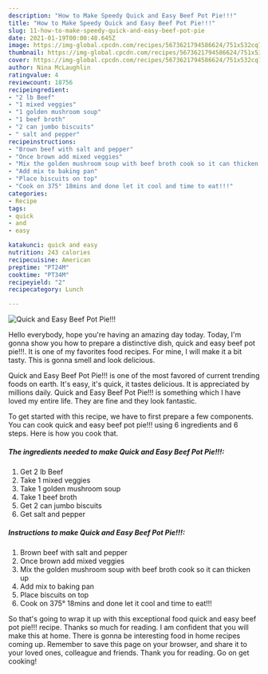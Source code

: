 ```yaml
---
description: "How to Make Speedy Quick and Easy Beef Pot Pie!!!"
title: "How to Make Speedy Quick and Easy Beef Pot Pie!!!"
slug: 11-how-to-make-speedy-quick-and-easy-beef-pot-pie
date: 2021-01-19T00:00:48.645Z
image: https://img-global.cpcdn.com/recipes/5673621794586624/751x532cq70/quick-and-easy-beef-pot-pie-recipe-main-photo.jpg
thumbnail: https://img-global.cpcdn.com/recipes/5673621794586624/751x532cq70/quick-and-easy-beef-pot-pie-recipe-main-photo.jpg
cover: https://img-global.cpcdn.com/recipes/5673621794586624/751x532cq70/quick-and-easy-beef-pot-pie-recipe-main-photo.jpg
author: Nina McLaughlin
ratingvalue: 4
reviewcount: 18756
recipeingredient:
- "2 lb Beef"
- "1 mixed veggies"
- "1 golden mushroom soup"
- "1 beef broth"
- "2 can jumbo biscuits"
- " salt and pepper"
recipeinstructions:
- "Brown beef with salt and pepper"
- "Once brown add mixed veggies"
- "Mix the golden mushroom soup with beef broth cook so it can thicken up"
- "Add mix to baking pan"
- "Place biscuits on top"
- "Cook on 375° 18mins and done let it cool and time to eat!!!"
categories:
- Recipe
tags:
- quick
- and
- easy

katakunci: quick and easy 
nutrition: 243 calories
recipecuisine: American
preptime: "PT24M"
cooktime: "PT34M"
recipeyield: "2"
recipecategory: Lunch

---
```



![Quick and Easy Beef Pot Pie!!!](https://img-global.cpcdn.com/recipes/5673621794586624/751x532cq70/quick-and-easy-beef-pot-pie-recipe-main-photo.jpg)

Hello everybody, hope you're having an amazing day today. Today, I'm gonna show you how to prepare a distinctive dish, quick and easy beef pot pie!!!. It is one of my favorites food recipes. For mine, I will make it a bit tasty. This is gonna smell and look delicious.

Quick and Easy Beef Pot Pie!!! is one of the most favored of current trending foods on earth. It's easy, it's quick, it tastes delicious. It is appreciated by millions daily. Quick and Easy Beef Pot Pie!!! is something which I have loved my entire life. They are fine and they look fantastic.




To get started with this recipe, we have to first prepare a few components. You can cook quick and easy beef pot pie!!! using 6 ingredients and 6 steps. Here is how you cook that.

<!--inarticleads1-->

##### The ingredients needed to make Quick and Easy Beef Pot Pie!!!:

1. Get 2 lb Beef
1. Take 1 mixed veggies
1. Take 1 golden mushroom soup
1. Take 1 beef broth
1. Get 2 can jumbo biscuits
1. Get  salt and pepper




<!--inarticleads2-->

##### Instructions to make Quick and Easy Beef Pot Pie!!!:

1. Brown beef with salt and pepper
1. Once brown add mixed veggies
1. Mix the golden mushroom soup with beef broth cook so it can thicken up
1. Add mix to baking pan
1. Place biscuits on top
1. Cook on 375° 18mins and done let it cool and time to eat!!!




So that's going to wrap it up with this exceptional food quick and easy beef pot pie!!! recipe. Thanks so much for reading. I am confident that you will make this at home. There is gonna be interesting food in home recipes coming up. Remember to save this page on your browser, and share it to your loved ones, colleague and friends. Thank you for reading. Go on get cooking!
